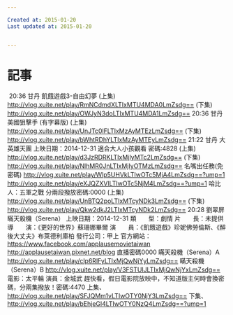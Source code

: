 ```yaml
---

Created at: 2015-01-20
Last updated at: 2015-01-20


---
```


# 記事


 20:36 甘丹 飢餓遊戲3-自由幻夢 (上集) http://vlog.xuite.net/play/RmNCdmdXLTIxMTU4MDA0LmZsdg== (下集) http://vlog.xuite.net/play/OWJyN3doLTIxMTU4MDA1LmZsdg==
20:36 甘丹 美國狙擊手 (有字幕版) (上集) http://vlog.xuite.net/play/UnJTc0lFLTIxMzAyMTEzLmZsdg== (下集) http://vlog.xuite.net/play/bWhtRDhYLTIxMzAyMTEyLmZsdg==
21:22 甘丹 大英雄天團 上映日期：2014-12-31 適合大人小孩觀看 密碼:4828 (上集) http://vlog.xuite.net/play/d3JzRDRKLTIxMjIyMTc2LmZsdg== (下集) http://vlog.xuite.net/play/NlhMR0JnLTIxMjIyOTMzLmZsdg==
名嘴出任務(免密碼)
http://vlog.xuite.net/play/Wlp5UHVkLTIwOTc5MjA4LmZsdg==?ump=1
http://vlog.xuite.net/play/eXJQZXVlLTIwOTc5NjM4LmZsdg==?ump=1 哈比人：五軍之戰 分兩段撥放密碼:0000 (上集) http://vlog.xuite.net/play/UnBTQ2poLTIxMTcyNDk3LmZsdg== (下集) http://vlog.xuite.net/play/Qkw2dkJ2LTIxMTcyNDk2LmZsdg==
20:28 劉翠屏 瞞天殺機（Serena）
上映日期：2014-12-31
類　　型：劇情
片　　長：未提供
導　　演：《更好的世界》蘇珊娜畢爾
演　　員：《飢餓遊戲》珍妮佛勞倫斯、《醉後大丈夫》布萊德利庫柏
發行公司：甲上
官方網站：https://www.facebook.com/applausemovietaiwan
http://applausetaiwan.pixnet.net/blog
直播密碼0000
瞞天殺機（Serena）A
http://vlog.xuite.net/play/clp6RlFyLTIxMjQwNjYyLmZsdg==
瞞天殺機（Serena）B
http://vlog.xuite.net/play/V3FSTUlJLTIxMjQwNjYxLmZsdg==
電影：太平輪
演員：金城武
趕快看，假日電影院放映中，不知道版主何時會換密碼，分兩集撥放！密碼:4470
上集、http://vlog.xuite.net/play/SFJQMm1vLTIwOTY0NjY3LmZsdg==
下集、http://vlog.xuite.net/play/bEhjeGl4LTIwOTY0NzQ4LmZsdg==?ump=1

